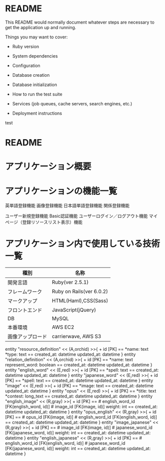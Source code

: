 # README

This README would normally document whatever steps are necessary to get the
application up and running.

Things you may want to cover:

* Ruby version

* System dependencies

* Configuration

* Database creation

* Database initialization

* How to run the test suite

* Services (job queues, cache servers, search engines, etc.)

* Deployment instructions

test
# README

# アプリケーション概要



# アプリケーションの機能一覧

英単語登録機能
画像登録機能
日本語単語登録機能
関係登録機能

ユーザー新規登録機能
Basic認証機能
ユーザーログイン／ログアウト機能
マイページ（登録リソースリスト表示）機能

# アプリケーション内で使用している技術一覧

|種別|名称|
|----|---|
|開発言語|Ruby(ver 2.5.1)|
|フレームワーク|Ruby on Rails(ver 6.0.2)|
|マークアップ|HTML(Haml),CSS(Sass)|
|フロントエンド|JavaScript(jQuery)|
|DB|MySQL|
|本番環境|AWS EC2|
|画像アップロード|carrierwave, AWS S3|



entity "resource_definition" << (A,orchid) >>{
    + id [PK]
    ==
    *name: text
    *type: text
    ==
    created_at: datetime
    updated_at: datetime
}
entity "relation_definition"  << (A,orchid) >>{
    + id [PK]
    ==
    *name: text
      represent_word: boolean
    ==
    created_at: datetime
    updated_at: datetime
}
entity "english_word" << (E,red) >>{
    + id [PK]
    ==
    *spell: text
    ==
    created_at: datetime
    updated_at: datetime
}
entity "japanese_word"  << (E,red) >>{
    + id [PK]
    ==
    *spell: text
    ==
    created_at: datetime
    updated_at: datetime
}
entity "image"  << (E,red) >>{
    + id [PK]
    ==
    *image: text
    ==
    created_at: datetime
    updated_at: datetime
}
entity "opus"  << (E,red) >>{
    + id [PK]
    ==
    *title: text
    *contest: long_text
    ==
    created_at: datetime
    updated_at: datetime
}
entity "english_image" << (R,gray) >>{
    + id [PK]
    ==
    # english_word_id [FK(english_word, id)]
    # image_id [FK(image, id)]
    weight: int
    ==
    created_at: datetime
    updated_at: datetime
}
entity "opus_english" << (R,gray) >>{
    + id [PK]
    ==
    # opus_id [FK(image, id)]
    # english_word_id [FK(english_word, id)]
    ==
    created_at: datetime
    updated_at: datetime
}
entity "image_japanese"  << (R,gray) >>{
    + id [PK]
    ==
    # image_id [FK(image, id)]
    # japanese_word_id [FK(japanese_word, id)]
    weight: int
    ==
    created_at: datetime
    updated_at: datetime
}
entity "english_japanese" << (R,gray) >>{
    + id [PK]
    ==
    # english_word_id [FK(english_word, id)]
    # japanese_word_id [FK(japanese_word, id)]
    weight: int
    ==
    created_at: datetime
    updated_at: datetime
}